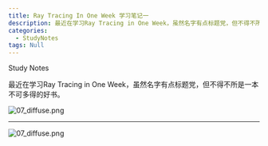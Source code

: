 ```yaml
---
title: Ray Tracing In One Week 学习笔记一
description: 最近在学习Ray Tracing in One Week，虽然名字有点标题党，但不得不所是一本不可多得的好书。
categories:
  - StudyNotes
tags: Null
---
```

Study Notes

最近在学习Ray Tracing in One Week，虽然名字有点标题党，但不得不所是一本不可多得的好书。

![07_diffuse.png]({{site.baseurl}}/_posts/07_diffuse.png)

----

![07_diffuse.png](XJoshua.github.io/_posts/07_diffuse.png)
